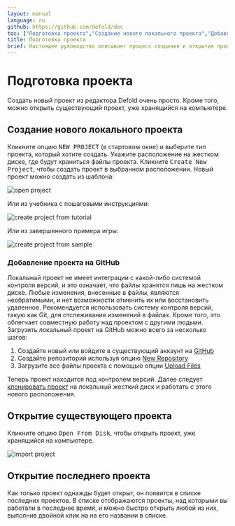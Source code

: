 ```yaml
---
layout: manual
language: ru
github: https://github.com/defold/doc
toc: ["Подготовка проекта","Создание нового локального проекта","Добавление проекта на GitHub","Открытие существующего проекта","Открытие последнего проекта"]
title: Подготовка проекта
brief: Настоящее руководство описывает процесс создания и открытия проекта в Defold.
---
```


# Подготовка проекта

Создать новый проект из редактора Defold очень просто. Кроме того, можно открыть существующий проект, уже хранящийся на компьютере.

## Создание нового локального проекта

Кликните опцию <kbd>NEW PROJECT</kbd> (в стартовом окне) и выберите тип проекта, который хотите создать. Укажите расположение на жестком диске, где будут храниться файлы проекта. Кликните <kbd>Create New Project</kbd>, чтобы создать проект в выбранном расположении. Новый проект можно создать из шаблона:

![open project](/manuals/images/workflow/open_project.png)

Или из учебника с пошаговыми инструкциями:

![create project from tutorial](/manuals/images/workflow/create_from_tutorial.png)

Или из завершенного примера игры:

![create project from sample](/manuals/images/workflow/create_from_sample.png)

### Добавление проекта на GitHub

Локальный проект не имеет интеграции с какой-либо системой контроля версий, и это означает, что файлы хранятся лишь на жестком диске. Любые изменения, внесенные в файлы, являются необратимыми, и нет возможности отменить их или восстановить удаленное. Рекомендуется использовать систему контроля версий, такую как Git, для отслеживания изменений в файлах. Кроме того, это облегчает совместную работу над проектом с другими людьми. Загрузить локальный проект на GitHub можно всего за несколько шагов:

1. Создайте новый или войдите в существующий аккаунт на [GitHub](https://github.com/)
2. Создайте репозиторий используя опцию [New Repository](https://help.github.com/en/articles/creating-a-new-repository)
3. Загрузите все файлы проекта с помощью опции [Upload Files](https://help.github.com/en/articles/adding-a-file-to-a-repository)

Теперь проект находится под контролем версий. Далее следует [клонировать проект](https://help.github.com/en/articles/cloning-a-repository) на локальный жесткий диск и работать с этого нового расположения.

## Открытие существующего проекта

Кликните опцию <kbd>Open From Disk</kbd>, чтобы открыть проект, уже хранящийся на компьютере.

![import project](/manuals/images/workflow/open_from_disk.png)

## Открытие последнего проекта

Как только проект однажды будет открыт, он появится в списке последних проектов. В списке отображаются проекты, над которыми вы работали в последнее время, и можно быстро открыть любой из них, выполнив двойной клик на на его названии в списке.